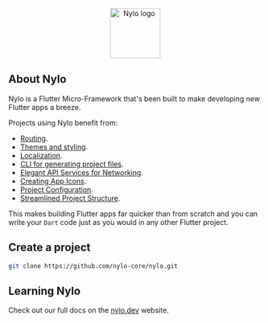 <p align="center"><a href="https://nylo.dev" target="_blank">
<img src="https://nylo.dev/images/nylo_logo_filled.png" alt="Nylo logo" height="100">
  </a>
</p>

## About Nylo

Nylo is a Flutter Micro-Framework that's been built to make developing new Flutter apps a breeze. 

Projects using Nylo benefit from:

- [Routing](https://nylo.dev/docs/5.20.0/router).
- [Themes and styling](https://nylo.dev/docs/5.20.0/themes-and-styling).
- [Localization](https://nylo.dev/docs/5.20.0/localization).
- [CLI for generating project files](https://nylo.dev/docs/5.20.0/metro).
- [Elegant API Services for Networking](https://nylo.dev/docs/5.20.0/networking).
- [Creating App Icons](https://nylo.dev/docs/5.20.0/app-icons).
- [Project Configuration](https://nylo.dev/docs/5.20.0/configuration).
- [Streamlined Project Structure](https://nylo.dev/docs/5.20.0/directory-structure).

This makes building Flutter apps far quicker than from scratch and you can write your `Dart` code just as you would in any other Flutter project.

## Create a project

```bash
git clone https://github.com/nylo-core/nylo.git
```

## Learning Nylo

Check out our full docs on the [nylo.dev](https://nylo.dev) website.
